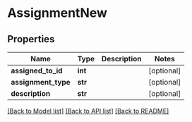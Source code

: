 # AssignmentNew

## Properties
Name | Type | Description | Notes
------------ | ------------- | ------------- | -------------
**assigned_to_id** | **int** |  | [optional] 
**assignment_type** | **str** |  | [optional] 
**description** | **str** |  | [optional] 

[[Back to Model list]](../README.md#documentation-for-models) [[Back to API list]](../README.md#documentation-for-api-endpoints) [[Back to README]](../README.md)


